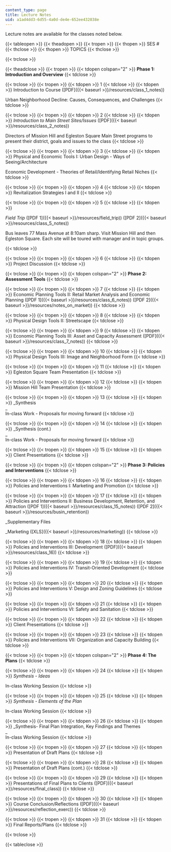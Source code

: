 ```yaml
---
content_type: page
title: Lecture Notes
uid: a1ad4dd3-6d55-4a0d-de4e-652ee432038e
---
```


Lecture notes are available for the classes noted below.

{{< tableopen >}}
{{< theadopen >}}
{{< tropen >}}
{{< thopen >}}
SES #
{{< thclose >}}
{{< thopen >}}
TOPICS
{{< thclose >}}

{{< trclose >}}

{{< theadclose >}}
{{< tropen >}}
{{< tdopen colspan="2" >}}
**Phase 1: Introduction and Overview**
{{< tdclose >}}

{{< trclose >}}
{{< tropen >}}
{{< tdopen >}}
1
{{< tdclose >}}
{{< tdopen >}}
Introduction to Course ([PDF]({{< baseurl >}}/resources/class_1_notes))  
  
Urban Neighborhood Decline: Causes, Consequences, and Challenges
{{< tdclose >}}

{{< trclose >}}
{{< tropen >}}
{{< tdopen >}}
2
{{< tdclose >}}
{{< tdopen >}}
_Introduction to Main Street Sites/Issues_ ([PDF]({{< baseurl >}}/resources/class_2_notes))  
  
Directors of Mission Hill and Egleston Square Main Street programs to present their district, goals and issues to the class
{{< tdclose >}}

{{< trclose >}}
{{< tropen >}}
{{< tdopen >}}
3
{{< tdclose >}}
{{< tdopen >}}
Physical and Economic Tools I: Urban Design - Ways of Seeing/Architecture  
  
Economic Development - Theories of Retail/Identifying Retail Niches
{{< tdclose >}}

{{< trclose >}}
{{< tropen >}}
{{< tdopen >}}
4
{{< tdclose >}}
{{< tdopen >}}
Revitalization Strategies I and II
{{< tdclose >}}

{{< trclose >}}
{{< tropen >}}
{{< tdopen >}}
5
{{< tdclose >}}
{{< tdopen >}}


_Field Trip_ ([PDF 1]({{< baseurl >}}/resources/field_trip)) ([PDF 2]({{< baseurl >}}/resources/class_5_notes))  
  
Bus leaves 77 Mass Avenue at 8:10am sharp. Visit Mission Hill and then Egleston Square. Each site will be toured with manager and in topic groups.


{{< tdclose >}}

{{< trclose >}}
{{< tropen >}}
{{< tdopen >}}
6
{{< tdclose >}}
{{< tdopen >}}
Project Discussion
{{< tdclose >}}

{{< trclose >}}
{{< tropen >}}
{{< tdopen colspan="2" >}}
**Phase 2: Assessment Tools**
{{< tdclose >}}

{{< trclose >}}
{{< tropen >}}
{{< tdopen >}}
7
{{< tdclose >}}
{{< tdopen >}}
Economic Planning Tools II: Retail Market Analysis and Economic Planning ([PDF 1]({{< baseurl >}}/resources/class_6_notes)) ([PDF 2]({{< baseurl >}}/resources/notes_on_market))
{{< tdclose >}}

{{< trclose >}}
{{< tropen >}}
{{< tdopen >}}
8
{{< tdclose >}}
{{< tdopen >}}
Physical Design Tools II: Streetscape
{{< tdclose >}}

{{< trclose >}}
{{< tropen >}}
{{< tdopen >}}
9
{{< tdclose >}}
{{< tdopen >}}
Economic Planning Tools III: Asset and Capacity Assessment ([PDF]({{< baseurl >}}/resources/class_7_notes))
{{< tdclose >}}

{{< trclose >}}
{{< tropen >}}
{{< tdopen >}}
10
{{< tdclose >}}
{{< tdopen >}}
Physical Design Tools III: Image and Neighborhood Form
{{< tdclose >}}

{{< trclose >}}
{{< tropen >}}
{{< tdopen >}}
11
{{< tdclose >}}
{{< tdopen >}}
Egleston Square Team Presentation
{{< tdclose >}}

{{< trclose >}}
{{< tropen >}}
{{< tdopen >}}
12
{{< tdclose >}}
{{< tdopen >}}
Mission Hill Team Presentation
{{< tdclose >}}

{{< trclose >}}
{{< tropen >}}
{{< tdopen >}}
13
{{< tdclose >}}
{{< tdopen >}}
_Synthesis  
_  
In-class Work - Proposals for moving forward
{{< tdclose >}}

{{< trclose >}}
{{< tropen >}}
{{< tdopen >}}
14
{{< tdclose >}}
{{< tdopen >}}
_Synthesis (cont.)  
_  
In-class Work - Proposals for moving forward
{{< tdclose >}}

{{< trclose >}}
{{< tropen >}}
{{< tdopen >}}
15
{{< tdclose >}}
{{< tdopen >}}
Client Presentations
{{< tdclose >}}

{{< trclose >}}
{{< tropen >}}
{{< tdopen colspan="2" >}}
**Phase 3: Policies and Interventions**
{{< tdclose >}}

{{< trclose >}}
{{< tropen >}}
{{< tdopen >}}
16
{{< tdclose >}}
{{< tdopen >}}
Policies and Interventions I: Marketing and Promotion
{{< tdclose >}}

{{< trclose >}}
{{< tropen >}}
{{< tdopen >}}
17
{{< tdclose >}}
{{< tdopen >}}
Policies and Interventions II: Business Development, Retention, and Attraction ([PDF 1]({{< baseurl >}}/resources/class_15_notes)) ([PDF 2]({{< baseurl >}}/resources/busin_retention))  
  
_Supplementary Files  
  
_Marketing ([XLS]({{< baseurl >}}/resources/marketing))
{{< tdclose >}}

{{< trclose >}}
{{< tropen >}}
{{< tdopen >}}
18
{{< tdclose >}}
{{< tdopen >}}
Policies and Interventions III: Development ([PDF]({{< baseurl >}}/resources/class_16))
{{< tdclose >}}

{{< trclose >}}
{{< tropen >}}
{{< tdopen >}}
19
{{< tdclose >}}
{{< tdopen >}}
Policies and Interventions IV: Transit-Oriented Development
{{< tdclose >}}

{{< trclose >}}
{{< tropen >}}
{{< tdopen >}}
20
{{< tdclose >}}
{{< tdopen >}}
Policies and Interventions V: Design and Zoning Guidelines
{{< tdclose >}}

{{< trclose >}}
{{< tropen >}}
{{< tdopen >}}
21
{{< tdclose >}}
{{< tdopen >}}
Policies and Interventions VI: Safety and Sanitation
{{< tdclose >}}

{{< trclose >}}
{{< tropen >}}
{{< tdopen >}}
22
{{< tdclose >}}
{{< tdopen >}}
Client Presentations
{{< tdclose >}}

{{< trclose >}}
{{< tropen >}}
{{< tdopen >}}
23
{{< tdclose >}}
{{< tdopen >}}
Policies and Interventions VII: Organization and Capacity Building
{{< tdclose >}}

{{< trclose >}}
{{< tropen >}}
{{< tdopen colspan="2" >}}
**Phase 4: The Plans**
{{< tdclose >}}

{{< trclose >}}
{{< tropen >}}
{{< tdopen >}}
24
{{< tdclose >}}
{{< tdopen >}}
_Synthesis - Ideas_  
  
In-class Working Session
{{< tdclose >}}

{{< trclose >}}
{{< tropen >}}
{{< tdopen >}}
25
{{< tdclose >}}
{{< tdopen >}}
_Synthesis - Elements of the Plan_  
  
In-class Working Session
{{< tdclose >}}

{{< trclose >}}
{{< tropen >}}
{{< tdopen >}}
26
{{< tdclose >}}
{{< tdopen >}}
_Synthesis- Final Plan Integration, Key Findings and Themes  
_  
In-class Working Session
{{< tdclose >}}

{{< trclose >}}
{{< tropen >}}
{{< tdopen >}}
27
{{< tdclose >}}
{{< tdopen >}}
Presentation of Draft Plans
{{< tdclose >}}

{{< trclose >}}
{{< tropen >}}
{{< tdopen >}}
28
{{< tdclose >}}
{{< tdopen >}}
Presentation of Draft Plans (cont.)
{{< tdclose >}}

{{< trclose >}}
{{< tropen >}}
{{< tdopen >}}
29
{{< tdclose >}}
{{< tdopen >}}
Presentations of Final Plans to Clients ([PDF]({{< baseurl >}}/resources/final_class))
{{< tdclose >}}

{{< trclose >}}
{{< tropen >}}
{{< tdopen >}}
30
{{< tdclose >}}
{{< tdopen >}}
Course Conclusion/Reflections ([PDF]({{< baseurl >}}/resources/reflection_exerc))
{{< tdclose >}}

{{< trclose >}}
{{< tropen >}}
{{< tdopen >}}
31
{{< tdclose >}}
{{< tdopen >}}
Final Reports/Plans
{{< tdclose >}}

{{< trclose >}}

{{< tableclose >}}